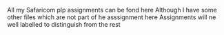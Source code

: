 All my Safaricom plp assignments can be fond here 
Although I have some other files which are not part of he asssignment here
Assignments will ne well labelled to distinguish from the rest
